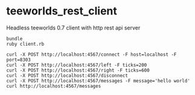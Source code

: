 # teeworlds_rest_client

Headless teeworlds 0.7 client with http rest api server

```
bundle
ruby client.rb

curl -X POST http://localhost:4567/connect -F host=localhost -F port=8303
curl -X POST http://localhost:4567/left -F ticks=200
curl -X POST http://localhost:4567/right -F ticks=600
curl -X POST http://localhost:4567/disconnect
curl -X POST http://localhost:4567/messages -F message='hello world'
curl http://localhost:4567/messages
```


